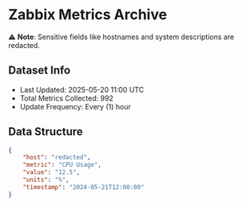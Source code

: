 # Zabbix Metrics Archive

⚠️ **Note**: Sensitive fields like hostnames and system descriptions are redacted.

## Dataset Info
- Last Updated: 2025-05-20 11:00 UTC
- Total Metrics Collected: 992
- Update Frequency: Every (1) hour

## Data Structure
```json
{
    "host": "redacted",
    "metric": "CPU Usage",
    "value": "12.5",
    "units": "%",
    "timestamp": "2024-05-21T12:00:00"
}
```

